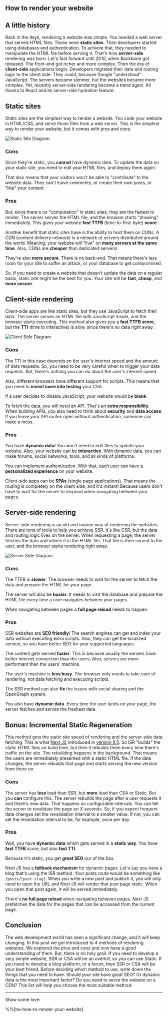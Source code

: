 ## How to render your website

## A little history

Back in the days, rendering a website was simple. You needed a web server that served HTML files. Those were **static sites**. Then developers started using databases and authentication. To achieve that, they needed to manipulate the HTML file before serving it. That's how **server-side** rendering was born. Let's fast forward until 2010, when Backbone got released. The front-end got richer and more complex. Then the era of **client-side** applications begin. Developers migrated their data and routing logic to the client side. They could, because Google "understood" JavaScript. The servers became slimmer, but the websites became more complex. Yet, recently server-side rendering became a trend again. All thanks to React and its server-side hydration feature.

## Static sites

Static sites are the simplest way to render a website. You code your website in HTML/CSS, and serve those files from a web server. This is the simplest way to render your website, but it comes with pros and cons.


![Static Site Diagram](https://cdn.hashnode.com/res/hashnode/image/upload/v1599911023781/_11mpV_GL.png)

### Cons

Since they're static, you **cannot** have dynamic data. To update the data on your static site, you need to edit your HTML files, and deploy them again.

That also means that your visitors won't be able to "contribute" to the website data. They can't leave comments, or create their own posts, or "like" your content.

### Pros

But, since there's no "computation" in static sites, they are the fastest to render. The server serves the HTML file, and the browser starts "drawing" immediately. This gives your website **fast TTFB** (time-to-first-byte) **score**.

Another benefit that static sites have is the ability to host them on CDNs. A CDN (content delivery network) is a network of servers distributed around the world. Meaning, your website will "live" on **many servers at the same time**. Also, CDNs are **cheaper** than dedicated servers!

They're also **more secure**. There is no back-end. That means there's less room for your site to suffer an attack, or your database to get compromised.

So, if you need to create a website that doesn't update the data on a regular basis, static site might be the best for you. Your site will be **fast**, **cheap**, and **more secure**.

## Client-side rendering

Client-side apps are like static sites, but they use JavaScript to fetch their data. The server serves an HTML file with JavaScript inside, and the browser starts executing. This method also gives you a **fast TTFB score**, but the **TTI** (time to interactive) is slow, since there's no data right away.

![Client Side Diagram](https://cdn.hashnode.com/res/hashnode/image/upload/v1599911729267/IA0khVN4z.png)

### Cons

The TTI in this case depends on the user's internet speed and the amount of data requests. So, you need to be very careful when to trigger your data requests. But, there's nothing you can do about the user's internet speed.

Also, different browsers have different support for scripts. This means that you need to **invest more into testing** your CSA.

If a user decides to disable JavaScript, your website would be **blank**.

To fetch the data, you will need an API. That's an **extra responsibility**. When building APIs, you also need to think about **security** and **data access**. If you leave your API routes open without authentication, someone can make a mess.

### Pros

You have **dynamic data**! You won't need to edit files to update your website. Also, your website can be **interactive**. With dynamic data, you can make forums, social networks, tools, and all kinds of platforms.

You can implement authentication. With that, each user can have a **personalized experience** on your website.

Client-side apps can be **SPAs** (single page applications). That means the routing is completely on the client side, and it's instant! Because users don't have to wait for the server to respond when navigating between your pages.

## Server-side rendering

Server-side rendering is an old and mature way of rendering the websites. There are tons of tools to help you achieve SSR. It's like CSR, but the data and routing logic lives on the server. When requesting a page, the server fetches the data and inlines it in the HTML file. That file is then served to the user, and the browser starts rendering right away.

![Server Side Diagram](https://cdn.hashnode.com/res/hashnode/image/upload/v1599912119788/UgnjWZ4s-.png)

### Cons

The TTFB is **slower**. The browser needs to wait for the server to fetch the data and prepare the HTML for your page.

The server will also be **busier**. It needs to visit the database and prepare the HTML file every time a user navigates between your pages.

When navigating between pages a **full page reload** needs to happen.

### **Pros**

SSR websites are **SEO friendly**! The search engines can get and index your data without executing extra scripts. Also, they can get the localized version, so you have better SEO for your supported languages.

The content gets served **faster**. This is because usually the servers have better internet connection than the users. Also, servers are more performant than the users' machine.

The user's machine is **less busy**. The browser only needs to take care of rendering, not data fetching and executing scripts.

The SSR method can also **fix** the issues with social sharing and the OpenGraph system.

You also have **dynamic data**. Every time the user lands on your page, the server fetches and serves the freshest data.

## Bonus: Incremental Static Regeneration

This method gets the static site speed of rendering and the server-side data fetching. This is what [Next JS](https://nextjs.org/) introduced in [version 9.5](https://nextjs.org/blog/next-9-5#stable-incremental-static-regeneration). So ISR "builds" the static HTML files on build time, but then it rebuilds them every time there's traffic on the site. The rebuilding happens in the background. That means the users are immediately presented with a static HTML file. If the data changes, the server rebuilds that page and starts serving the new version from there on.

### Cons

The server has **less** load than SSR, but **more** load than CSA or Static. But you **can** configure this. The server rebuilds the page after a user requests it and there's new data. That happens on configurable intervals. You can tell the server to revalidate the page on X seconds. So, if you expect frequent data changes set the revalidation interval to a smaller value. If not, you can set the revalidation interval to be, for example, once per day.

### Pros

Well, you have **dynamic data** which gets served in a **static way**. You have **fast TTFB** score, but also **fast TTI**.

Because it's static, you get **great SEO** our of the box.

Next JS has a **fallback mechanism** for dynamic pages. Let's say you have a blog that's using the ISR method. Your posts route would be something like `/posts/[post-slug]`. When you write a new post and publish it, you will only need to open the URL and Next JS will render that post page static. When you open that post again, it will be served immediately.

There's **no full page reload** when navigating between pages. Next JS prefetches the data for the pages that can be accessed from the current page.

## Conclusion

The web development world has seen a significant change, and it will keep changing. In this post we got introduced to 4 methods of rendering websites. We explored the pros and cons and now have a good understanding of them. But, there is no holy grail. If you need to develop a very simple website, SSR or CSA will be an overkill, so you can use Static. If you need to develop a blog platform, or a forum, then SSR or CSA will be your best friend. Before deciding which method to use, write down the things that you need to have. Should your site have great SEO? Or dynamic data is the most important factor? Do you need to serve the website on a CDN? This list will help you choose the most suitable method.

---

> 
Show some love:

%%[tw-how-to-render-your-website]